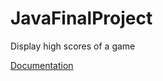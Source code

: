 # JavaFinalProject
Display high scores of a game

[Documentation](http://kevinhassanig.github.io/JavaFinalProject/)